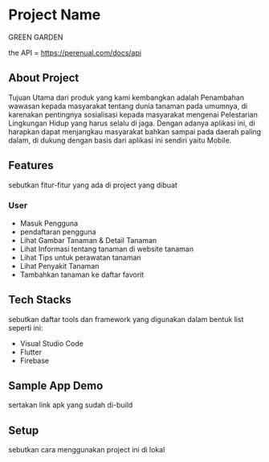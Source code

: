 # Project Name
GREEN GARDEN 

the API = https://perenual.com/docs/api

## About Project
Tujuan Utama dari produk yang kami kembangkan adalah Penambahan wawasan kepada masyarakat tentang dunia tanaman pada umumnya, di karenakan pentingnya sosialisasi kepada masyarakat mengenai Pelestarian Lingkungan Hidup yang harus selalu di jaga. 
Dengan adanya aplikasi ini, di harapkan dapat menjangkau masyarakat bahkan sampai pada daerah paling dalam, di dukung dengan basis dari aplikasi ini sendiri yaitu Mobile.


## Features
sebutkan fitur-fitur yang ada di project yang dibuat

### User
- Masuk Pengguna
- pendaftaran pengguna
- Lihat Gambar Tanaman & Detail Tanaman
- Lihat Informasi tentang tanaman di website tanaman
- Lihat Tips untuk perawatan tanaman
- Lihat Penyakit Tanaman
- Tambahkan tanaman ke daftar favorit



## Tech Stacks
sebutkan daftar tools dan framework yang digunakan dalam bentuk list seperti ini:
- Visual Studio Code
- Flutter
- Firebase

## Sample App Demo
sertakan link apk yang sudah di-build

## Setup 
sebutkan cara menggunakan project ini di lokal